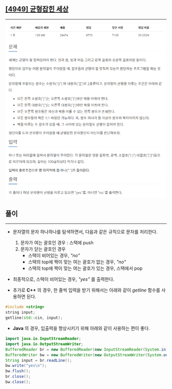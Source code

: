 ## **[[4949] 균형잡힌 세상](https://www.acmicpc.net/problem/4949)**
___
![](prob.PNG)

## **풀이**
___
- 문자열의 문자 하나하나를 탐색하면서, 다음과 같은 규칙으로 문자를 처리한다.
    1. 문자가 여는 괄호인 경우 : 스택에 push
    2. 문자가 닫는 괄호인 경우 
        - 스택이 비어있는 경우, *"no"*
        - 스택의 top에 짝이 맞는 여는 괄호가 없는 경우, *"no"*
        - 스택의 top에 짝이 맞는 여는 괄호가 있는 경우, 스택에서 pop
- 최종적으로, 스택이 비어있는 경우, *"yes"* 를 출력한다. 

- 추가로 **C++** 의 경우, 한 줄씩 입력을 받기 위해서는 아래와 같이 *getline* 함수를 사용하면 된다.
```c++
#include <string>
string input;
getline(std::cin, input);
``` 

- **Java** 의 경우, 입출력을 향상시키기 위해 아래와 같이 사용하는 편이 좋다.
```java
import java.io.InputStreamReader;
import java.io.OutputStreamWriter;
BufferedReader br = new BufferedReader(new InputStreamReader(System.in));
BufferedWriter bw = new BufferedWriter(new OutputStreamWriter(System.out));
String input = br.readLine();
bw.write("yes\n");
bw.flush();
br.close();
bw.close();
```